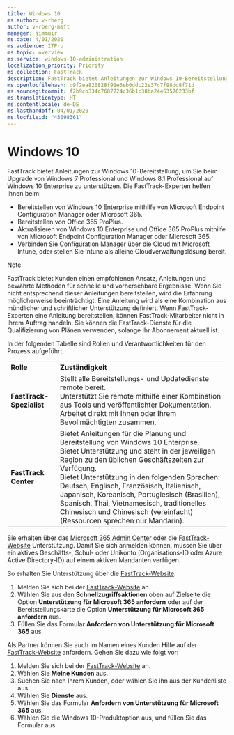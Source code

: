 ```yaml
---
title: Windows 10
ms.author: v-rberg
author: v-rberg-msft
manager: jimmuir
ms.date: 4/01/2020
ms.audience: ITPro
ms.topic: overview
ms.service: windows-10-administration
localization_priority: Priority
ms.collection: FastTrack
description: FastTrack bietet Anleitungen zur Windows 10-Bereitstellung, um Sie beim Upgrade von Windows 7 Professional und Windows 8.1 Professional auf Windows 10 Enterprise zu unterstützen.
ms.openlocfilehash: d9f2ea820828f91e6eb0ddc22e37c7f98dd8f71d
ms.sourcegitcommit: f2b9cb334c7687724c36b1c38ba24463576233bf
ms.translationtype: HT
ms.contentlocale: de-DE
ms.lasthandoff: 04/01/2020
ms.locfileid: "43098361"
---
```

# <a name="windows-10"></a>Windows 10

FastTrack bietet Anleitungen zur Windows 10-Bereitstellung, um Sie beim Upgrade von Windows 7 Professional und Windows 8.1 Professional auf Windows 10 Enterprise zu unterstützen. Die FastTrack-Experten helfen Ihnen beim:

- Bereitstellen von Windows 10 Enterprise mithilfe von Microsoft Endpoint Configuration Manager oder Microsoft 365.
- Bereitstellen von Office 365 ProPlus. 
- Aktualisieren von Windows 10 Enterprise und Office 365 ProPlus mithilfe von Microsoft Endpoint Configuration Manager oder Microsoft 365.
- Verbinden Sie Configuration Manager über die Cloud mit Microsoft Intune, oder stellen Sie Intune als alleine Cloudverwaltungslösung bereit.
  
> [!NOTE]
> FastTrack bietet Kunden einen empfohlenen Ansatz, Anleitungen und bewährte Methoden für schnelle und vorhersehbare Ergebnisse. Wenn Sie nicht entsprechend dieser Anleitungen bereitstellen, wird die Erfahrung möglicherweise beeinträchtigt. Eine Anleitung wird als eine Kombination aus mündlicher und schriftlicher Unterstützung definiert. Wenn FastTrack-Experten eine Anleitung bereitstellen, können FastTrack-Mitarbeiter nicht in Ihrem Auftrag handeln. Sie können die FastTrack-Dienste für die Qualifizierung von Plänen verwenden, solange Ihr Abonnement aktuell ist.  
    
In der folgenden Tabelle sind Rollen und Verantwortlichkeiten für den Prozess aufgeführt.

|||
|:-----|:-----|
|**Rolle** <br/> |**Zuständigkeit** <br/> |
|**FastTrack-Spezialist** <br/> |Stellt alle Bereitstellungs- und Updatedienste remote bereit.  <br/> Unterstützt Sie remote mithilfe einer Kombination aus Tools und veröffentlichter Dokumentation. <br/> Arbeitet direkt mit Ihnen oder Ihrem Bevollmächtigten zusammen.|
|**FastTrack Center**  <br/> |Bietet Anleitungen für die Planung und Bereitstellung von Windows 10 Enterprise.   <br/> Bietet Unterstützung und steht in der jeweiligen Region zu den üblichen Geschäftszeiten zur Verfügung. <br/> Bietet Unterstützung in den folgenden Sprachen: Deutsch, Englisch, Französisch, Italienisch, Japanisch, Koreanisch, Portugiesisch (Brasilien), Spanisch, Thai, Vietnamesisch, traditionelles Chinesisch und Chinesisch (vereinfacht) (Ressourcen sprechen nur Mandarin).|
 
Sie erhalten über das [Microsoft 365 Admin Center](https://go.microsoft.com/fwlink/?linkid=2032704) oder die [FastTrack-Website](https://go.microsoft.com/fwlink/?linkid=780698) Unterstützung. Damit Sie sich anmelden können, müssen Sie über ein aktives Geschäfts-, Schul- oder Unikonto (Organisations-ID oder Azure Active Directory-ID) auf einem aktiven Mandanten verfügen. 

So erhalten Sie Unterstützung über die [FastTrack-Website](https://go.microsoft.com/fwlink/?linkid=780698): 
1.    Melden Sie sich bei der [FastTrack-Website](https://go.microsoft.com/fwlink/?linkid=780698) an. 
2.    Wählen Sie aus den **Schnellzugriffsaktionen** oben auf Zielseite die Option **Unterstützung für Microsoft 365 anfordern** oder auf der Bereitstellungskarte die Option **Unterstützung für Microsoft 365 anfordern** aus.
3.    Füllen Sie das Formular **Anfordern von Unterstützung für Microsoft 365** aus.
  
Als Partner können Sie auch im Namen eines Kunden Hilfe auf der [FastTrack-Website](https://go.microsoft.com/fwlink/?linkid=780698) anfordern. Gehen Sie dazu wie folgt vor:
1.    Melden Sie sich bei der [FastTrack-Website](https://go.microsoft.com/fwlink/?linkid=780698) an. 
2.    Wählen Sie **Meine Kunden** aus.
3.    Suchen Sie nach Ihrem Kunden, oder wählen Sie ihn aus der Kundenliste aus.
4.    Wählen Sie **Dienste** aus.
5.    Wählen Sie das Formular **Anfordern von Unterstützung für Microsoft 365** aus.
6.    Wählen Sie die Windows 10-Produktoption aus, und füllen Sie das Formular aus.
 
